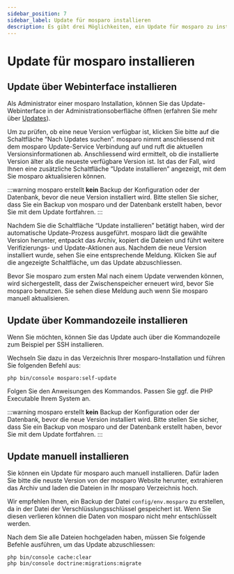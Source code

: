 ```yaml
---
sidebar_position: 7
sidebar_label: Update für mosparo installieren
description: Es gibt drei Möglichkeiten, ein Update für mosparo zu installieren.
---
```


# Update für mosparo installieren

## Update über Webinterface installieren

Als Administrator einer mosparo Installation, können Sie das Update-Webinterface in der Administrationsoberfläche öffnen (erfahren Sie mehr über [Updates](../administration/updates)).

Um zu prüfen, ob eine neue Version verfügbar ist, klicken Sie bitte auf die Schaltfläche “Nach Updates suchen”. mosparo nimmt anschliessend mit dem mosparo Update-Service Verbindung auf und ruft die aktuellen Versionsinformationen ab. Anschliessend wird ermittelt, ob die installierte Version älter als die neueste verfügbare Version ist. Ist das der Fall, wird Ihnen eine zusätzliche Schaltfläche “Update installieren” angezeigt, mit dem Sie mosparo aktualisieren können.

:::warning
mosparo erstellt **kein** Backup der Konfiguration oder der Datenbank, bevor die neue Version installiert wird. Bitte stellen Sie sicher, dass Sie ein Backup von mosparo und der Datenbank erstellt haben, bevor Sie mit dem Update fortfahren.
:::

Nachdem Sie die Schaltfläche “Update installieren” betätigt haben, wird der automatische Update-Prozess ausgeführt. mosparo lädt die gewählte Version herunter, entpackt das Archiv, kopiert die Dateien und führt weitere Verifizierungs- und Update-Aktionen aus. Nachdem die neue Version installiert wurde, sehen Sie eine entsprechende Meldung. Klicken Sie auf die angezeigte Schaltfläche, um das Update abzuschliessen.

Bevor Sie mosparo zum ersten Mal nach einem Update verwenden können, wird sichergestellt, dass der Zwischenspeicher erneuert wird, bevor Sie mosparo benutzen. Sie sehen diese Meldung auch wenn Sie mosparo manuell aktualisieren.

## Update über Kommandozeile installieren

Wenn Sie möchten, können Sie das Update auch über die Kommandozeile zum Beispiel per SSH installieren.

Wechseln Sie dazu in das Verzeichnis Ihrer mosparo-Installation und führen Sie folgenden Befehl aus:

```
php bin/console mosparo:self-update
```

Folgen Sie den Anweisungen des Kommandos. Passen Sie ggf. die PHP Executable Ihrem System an.

:::warning
mosparo erstellt **kein** Backup der Konfiguration oder der Datenbank, bevor die neue Version installiert wird. Bitte stellen Sie sicher, dass Sie ein Backup von mosparo und der Datenbank erstellt haben, bevor Sie mit dem Update fortfahren.
:::

## Update manuell installieren

Sie können ein Update für mosparo auch manuell installieren. Dafür laden Sie bitte die neuste Version von der mosparo Website herunter, extrahieren das Archiv und laden die Dateien in Ihr mosparo Verzeichnis hoch.

Wir empfehlen Ihnen, ein Backup der Datei `config/env.mosparo` zu erstellen, da in der Datei der Verschlüsslungsschlüssel gespeichert ist. Wenn Sie diesen verlieren können die Daten von mosparo nicht mehr entschlüsselt werden.

Nach dem Sie alle Dateien hochgeladen haben, müssen Sie folgende Befehle ausführen, um das Update abzuschliessen:

```
php bin/console cache:clear
php bin/console doctrine:migrations:migrate
```